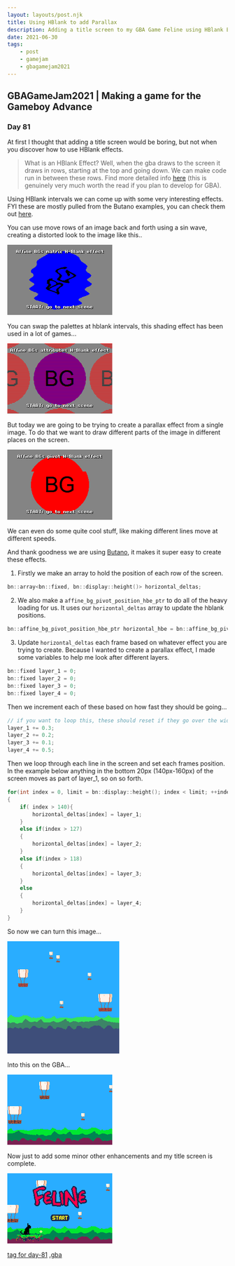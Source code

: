 ```yaml
---
layout: layouts/post.njk
title: Using HBlank to add Parallax
description: Adding a title screen to my GBA Game Feline using HBlank Effects on Affine BGs
date: 2021-06-30
tags:
    - post
    - gamejam
    - gbagamejam2021
---
```


>
## GBAGameJam2021 | Making a game for the Gameboy Advance

### Day 81

At first I thought that adding a title screen would be boring, but not when you discover how to use HBlank effects.

> What is an HBlank Effect? Well, when the gba draws to the screen it draws in rows, starting at the top and going down. We can make code run in between these rows. Find more detailed info [here](https://www.coranac.com/tonc/text/video.htm#sec-blanks) (this is genuinely very much worth the read if you plan to develop for GBA).

Using HBlank intervals we can come up with some very interesting effects. FYI these are mostly pulled from the Butano examples, you can check them out [here](https://github.com/GValiente/butano/tree/master/examples).

You can use move rows of an image back and forth using a sin wave, creating a distorted look to the image like this..

![](/img/hblank.gif)

You can swap the palettes at hblank intervals, this shading effect has been used in a lot of games...

![](/img/hblank-swap.gif)

But today we are going to be trying to create a parallax effect from a single image. To do that we want to draw different parts of the image in different places on the screen.

![](/img/hblank-parallax.gif)

We can even do some quite cool stuff, like making different lines move at different speeds.

And thank goodness we are using [Butano](https://github.com/GValiente/butano), it makes it super easy to create these effects.

1. Firstly we make an array to hold the position of each row of the screen.

``` cpp
bn::array<bn::fixed, bn::display::height()> horizontal_deltas;
```

2. We also make a `affine_bg_pivot_position_hbe_ptr` to do all of the heavy loading for us. It uses our `horizontal_deltas` array to update the hblank positions.

``` cpp
bn::affine_bg_pivot_position_hbe_ptr horizontal_hbe = bn::affine_bg_pivot_position_hbe_ptr::create_horizontal(bg, horizontal_deltas);
```

3. Update `horizontal_deltas` each frame based on whatever effect you are trying to create. Because I wanted to create a parallax effect, I made some variables to help me look after different layers.

``` cpp
bn::fixed layer_1 = 0;
bn::fixed layer_2 = 0;
bn::fixed layer_3 = 0;
bn::fixed layer_4 = 0;
```

Then we increment each of these based on how fast they should be going...
``` cpp
// if you want to loop this, these should reset if they go over the width of the bg
layer_1 += 0.3;
layer_2 += 0.2;
layer_3 += 0.1;
layer_4 += 0.5;
```

Then we loop through each line in the screen and set each frames position. In the example below anything in the bottom 20px (140px-160px) of the screen moves as part of layer_1, so on so forth.

``` cpp
for(int index = 0, limit = bn::display::height(); index < limit; ++index)
{
    if( index > 140){
        horizontal_deltas[index] = layer_1;
    } 
    else if(index > 127)
    {
        horizontal_deltas[index] = layer_2;
    }
    else if(index > 118)
    {
        horizontal_deltas[index] = layer_3;
    }
    else
    {
        horizontal_deltas[index] = layer_4;
    }
}
```

So now we can turn this image...

![](/img/title.bmp)

Into this on the GBA...

![](/img/parallax.gif)

Now just to add some minor other enhancements and my title screen is complete.

![](/img/title-screen.gif)

[tag for day-81](https://github.com/foopod/gbaGamejam2021/releases/tag/day-81) [.gba](https://github.com/foopod/gbaGamejam2021/releases/download/day-81/feline-day81.gba)
